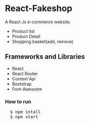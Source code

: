 
# React-Fakeshop

A React Js e-commerce website.

- Product list
- Product Detail
- Shopping basket(add, remove)

## Frameworks and Libraries

- React
- React Router
- Context Api
- Bootstrap
- Font-Awesome

### How to run

<pre>
  $ npm intall
  $ npm start
</pre>
